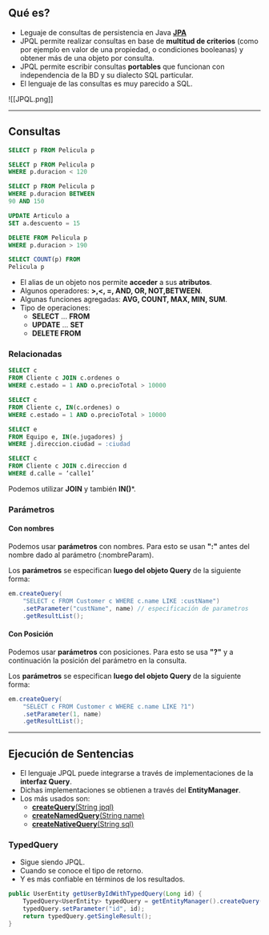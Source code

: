 ## Qué es?
- Leguaje de consultas de persistencia en Java [**JPA**](JPA%20(Java%20Persistence%20API).md)
- JPQL permite realizar consultas en base de **multitud de criterios** (como por ejemplo en valor de una propiedad, o condiciones booleanas) y obtener más de una objeto por consulta.
- JPQL permite escribir consultas **portables** que funcionan con independencia de la BD y su dialecto SQL particular.
- El lenguaje de las consultas es muy parecido a SQL.

![[JPQL.png]]

---
## Consultas
```sql
SELECT p FROM Pelicula p

SELECT p FROM Pelicula p
WHERE p.duracion < 120

SELECT p FROM Pelicula p
WHERE p.duracion BETWEEN
90 AND 150

UPDATE Articulo a
SET a.descuento = 15

DELETE FROM Pelicula p
WHERE p.duracion > 190

SELECT COUNT(p) FROM
Pelicula p
```
- El alias de un objeto nos permite **acceder** a sus **atributos**.
- Algunos operadores: **>,<, =, AND, OR, NOT,BETWEEN**.
- Algunas funciones agregadas: **AVG, COUNT, MAX, MIN, SUM**.
- Tipo de operaciones:
	- **SELECT** ... **FROM**
	- **UPDATE** ... **SET**
	- **DELETE FROM**

### Relacionadas
```sql
SELECT c
FROM Cliente c JOIN c.ordenes o
WHERE c.estado = 1 AND o.precioTotal > 10000

SELECT c
FROM Cliente c, IN(c.ordenes) o
WHERE c.estado = 1 AND o.precioTotal > 10000

SELECT e
FROM Equipo e, IN(e.jugadores) j
WHERE j.direccion.ciudad = :ciudad

SELECT c
FROM Cliente c JOIN c.direccion d
WHERE d.calle = ‘calle1’
```
Podemos utilizar **JOIN** y también **IN()***.

### Parámetros
#### Con nombres
Podemos usar **parámetros** con nombres. Para esto se usan **":"** antes del nombre dado al parámetro (:nombreParam).

Los **parámetros** se especifican **luego del objeto Query** de la siguiente forma:
```Java
em.createQuery(
	"SELECT c FROM Customer c WHERE c.name LIKE :custName")
	.setParameter("custName", name) // especificación de parametros
	.getResultList();
```

#### Con Posición
Podemos usar **parámetros** con posiciones. Para esto se usa **"?"** y a continuación la posición del parámetro en la consulta.

Los **parámetros** se especifican **luego del objeto Query** de la siguiente forma:
```Java
em.createQuery(
	"SELECT c FROM Customer c WHERE c.name LIKE ?1")
	.setParameter(1, name)
	.getResultList();
```

---
## Ejecución de Sentencias

- El lenguaje JPQL puede integrarse a través de implementaciones de la **interfaz Query**.
- Dichas implementaciones se obtienen a través del **EntityManager**.
- Los más usados son:
	- [**createQuery**(String jpql)](createQuery.md)
	- [**createNamedQuery**(String name)](createNamedQuery.md)
	- [**createNativeQuery**(String sql)](createNativeQuery.md)

### TypedQuery
- Sigue siendo JPQL.
- Cuando se conoce el tipo de retorno.
- Y es más confiable en términos de los resultados.

```Java
public UserEntity getUserByIdWithTypedQuery(Long id) {
	TypedQuery<UserEntity> typedQuery = getEntityManager().createQuery("SELECT u FROM UserEntity u WHERE u.id=:id",UserEntity.class);
	typedQuery.setParameter("id", id);
	return typedQuery.getSingleResult();
}
```
